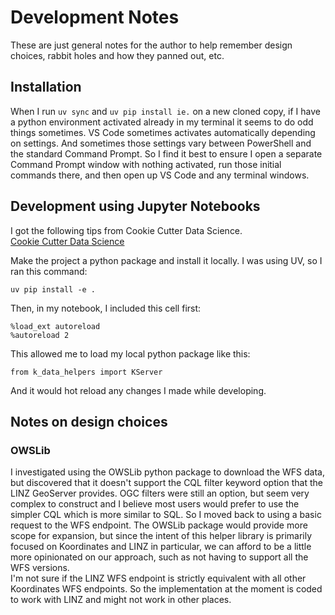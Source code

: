 # Development Notes  

These are just general notes for the author to help remember design choices, rabbit holes and how they panned out, etc.  

## Installation  
When I run ```uv sync``` and ```uv pip install ie.``` on a new cloned copy, if I have a python environment activated already in my terminal it seems to do odd things sometimes. VS Code sometimes activates automatically depending on settings. And sometimes those settings vary between PowerShell and the standard Command Prompt. So I find it best to ensure I open a separate Command Prompt window with nothing activated, run those initial commands there, and then open up VS Code and any terminal windows.  

## Development using Jupyter Notebooks  
I got the following tips from Cookie Cutter Data Science.  
[Cookie Cutter Data Science](https://cookiecutter-data-science.drivendata.org/)  

Make the project a python package and install it locally. I was using UV, so I ran this command:
```
uv pip install -e .  
```  
Then, in my notebook, I included this cell first:  
```jupyter
%load_ext autoreload
%autoreload 2
```  
This allowed me to load my local python package like this:  
```jupyter  
from k_data_helpers import KServer  
```  
And it would hot reload any changes I made while developing.

## Notes on design choices  

### OWSLib  
I investigated using the OWSLib python package to download the WFS data, but discovered that it doesn't support the CQL filter keyword option that the LINZ GeoServer provides. OGC filters were still an option, but seem very complex to construct and I believe most users would prefer to use the simpler CQL which is more similar to SQL. So I moved back to using a basic request to the WFS endpoint. The OWSLib package would provide more scope for expansion, but since the intent of this helper library is primarily focused on Koordinates and LINZ in particular, we can afford to be a little more opinionated on our approach, such as not having to support all the WFS versions.  
I'm not sure if the LINZ WFS endpoint is strictly equivalent with all other Koordinates WFS endpoints. So the implementation at the moment is coded to work with LINZ and might not work in other places.  


